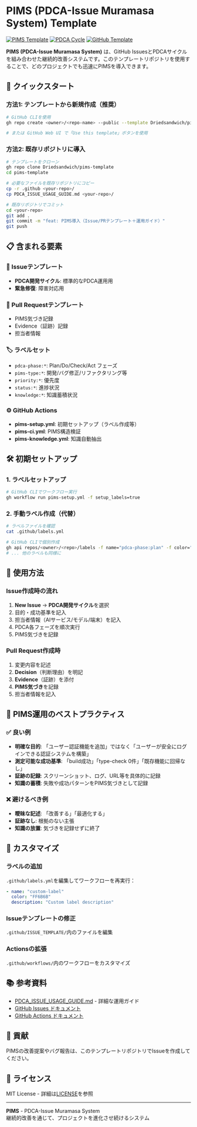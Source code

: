# PIMS (PDCA-Issue Muramasa System) Template

[![PIMS Template](https://img.shields.io/badge/PIMS-Template-blue.svg)](https://github.com/Driedsandwich/pims-template)
[![PDCA Cycle](https://img.shields.io/badge/PDCA-Cycle-green.svg)](https://github.com/Driedsandwich/pims-template)
[![GitHub Template](https://img.shields.io/badge/GitHub-Template-lightgrey.svg)](https://github.com/Driedsandwich/pims-template)

**PIMS (PDCA-Issue Muramasa System)** は、GitHub IssuesとPDCAサイクルを組み合わせた継続的改善システムです。このテンプレートリポジトリを使用することで、どのプロジェクトでも迅速にPIMSを導入できます。

## 🚀 クイックスタート

### 方法1: テンプレートから新規作成（推奨）

```bash
# GitHub CLIを使用
gh repo create <owner>/<repo-name> --public --template Driedsandwich/pims-template --description "PIMS運用導入リポジトリ"

# または GitHub Web UI で「Use this template」ボタンを使用
```

### 方法2: 既存リポジトリに導入

```bash
# テンプレートをクローン
gh repo clone Driedsandwich/pims-template
cd pims-template

# 必要なファイルを既存リポジトリにコピー
cp -r .github <your-repo>/
cp PDCA_ISSUE_USAGE_GUIDE.md <your-repo>/

# 既存リポジトリでコミット
cd <your-repo>
git add .
git commit -m "feat: PIMS導入（Issue/PRテンプレート＋運用ガイド）"
git push
```

## 📋 含まれる要素

### 🎯 Issueテンプレート
- **PDCA開発サイクル**: 標準的なPDCA運用用
- **緊急修復**: 障害対応用

### 🔄 Pull Requestテンプレート
- PIMS気づき記録
- Evidence（証跡）記録
- 担当者情報

### 🏷️ ラベルセット
- `pdca-phase:*`: Plan/Do/Check/Act フェーズ
- `pims-type:*`: 開発/バグ修正/リファクタリング等
- `priority:*`: 優先度
- `status:*`: 進捗状況
- `knowledge:*`: 知識蓄積状況

### ⚙️ GitHub Actions
- **pims-setup.yml**: 初期セットアップ（ラベル作成等）
- **pims-ci.yml**: PIMS構造検証
- **pims-knowledge.yml**: 知識自動抽出

## 🛠️ 初期セットアップ

### 1. ラベルセットアップ
```bash
# GitHub CLIでワークフロー実行
gh workflow run pims-setup.yml -f setup_labels=true
```

### 2. 手動ラベル作成（代替）
```bash
# ラベルファイルを確認
cat .github/labels.yml

# GitHub CLIで個別作成
gh api repos/<owner>/<repo>/labels -f name="pdca-phase:plan" -f color="0052CC" -f description="PDCA Phase: Plan"
# ... 他のラベルも同様に
```

## 📖 使用方法

### Issue作成時の流れ

1. **New Issue** → **PDCA開発サイクル**を選択
2. 目的・成功基準を記入
3. 担当者情報（AIサービス/モデル/端末）を記入
4. PDCA各フェーズを順次実行
5. PIMS気づきを記録

### Pull Request作成時

1. 変更内容を記述
2. **Decision**（判断理由）を明記
3. **Evidence**（証跡）を添付
4. **PIMS気づき**を記録
5. 担当者情報を記入

## 🎯 PIMS運用のベストプラクティス

### ✅ 良い例
- **明確な目的**: 「ユーザー認証機能を追加」ではなく「ユーザーが安全にログインできる認証システムを構築」
- **測定可能な成功基準**: 「build成功」「type-check 0件」「既存機能に回帰なし」
- **証跡の記録**: スクリーンショット、ログ、URL等を具体的に記録
- **知識の蓄積**: 失敗や成功パターンをPIMS気づきとして記録

### ❌ 避けるべき例
- **曖昧な記述**: 「改善する」「最適化する」
- **証跡なし**: 根拠のない主張
- **知識の放置**: 気づきを記録せずに終了

## 🔧 カスタマイズ

### ラベルの追加
`.github/labels.yml`を編集してワークフローを再実行：

```yaml
- name: "custom-label"
  color: "FF6B6B"
  description: "Custom label description"
```

### Issueテンプレートの修正
`.github/ISSUE_TEMPLATE/`内のファイルを編集

### Actionsの拡張
`.github/workflows/`内のワークフローをカスタマイズ

## 📚 参考資料

- [PDCA_ISSUE_USAGE_GUIDE.md](./PDCA_ISSUE_USAGE_GUIDE.md) - 詳細な運用ガイド
- [GitHub Issues ドキュメント](https://docs.github.com/en/issues)
- [GitHub Actions ドキュメント](https://docs.github.com/en/actions)

## 🤝 貢献

PIMSの改善提案やバグ報告は、このテンプレートリポジトリでIssueを作成してください。

## 📄 ライセンス

MIT License - 詳細は[LICENSE](./LICENSE)を参照

---

**PIMS** - PDCA-Issue Muramasa System  
継続的改善を通じて、プロジェクトを進化させ続けるシステム

